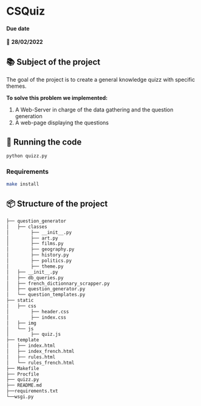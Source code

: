 # CSQuiz

#### Due date

:calendar: **28/02/2022**

## :books: Subject of the project

The goal of the project is to create a general knowledge quizz with specific themes.

**To solve this problem we implemented:**

1. A Web-Server in charge of the data gathering and the question generation
2. A web-page displaying the questions

## :runner: Running the code

```bash
python quizz.py
```

### Requirements

```bash
make install
```

## :package: Structure of the project

```bash
├── question_generator
│   ├── classes
│        ├── __init__.py
│        ├── art.py
│        ├── films.py
│        ├── geography.py
│        ├── history.py
│        ├── politics.py
│        ├── theme.py
│   ├── __init__.py
│   ├── db_queries.py
│   ├── french_dictionnary_scrapper.py
│   ├── question_generator.py
│   └── question_templates.py
├── static
│   ├── css
│        ├── header.css
│        ├── index.css
│   ├── img
│   └── js
│        ├── quiz.js
├── template
│   ├── index.html
│   ├── index_french.html
│   ├── rules.html
│   └── rules_french.html
├── Makefile
├── Procfile
├── quizz.py
├── README.md
├──requirements.txt
└──wsgi.py
```
